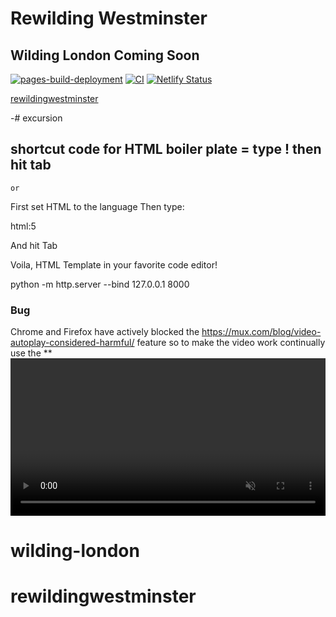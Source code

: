 # Rewilding Westminster
## Wilding London Coming Soon

[![pages-build-deployment](https://github.com/SOliv1/excursion/actions/workflows/pages/pages-build-deployment/badge.svg)](https://github.com/SOliv1/excursion/actions/workflows/pages/pages-build-deployment)
[![CI](https://github.com/SOliv1/rewildingwestminster/actions/workflows/blank.yml/badge.svg)](https://github.com/SOliv1/rewildingwestminster/actions/workflows/blank.yml)
[![Netlify Status](https://api.netlify.com/api/v1/badges/78638f54-955f-4837-8788-86f47488e81b/deploy-status?branch=master)](https://app.netlify.com/sites/curious-rugelach-dcf221/deploys)

[rewildingwestminster](http://rewildingwestminster.com/)


-# excursion

## shortcut code for HTML boiler plate = type ! then hit tab

    or
First set HTML to the language
Then type:

html:5

And hit Tab

Voila, HTML Template in your favorite code editor!

python -m http.server --bind 127.0.0.1 8000


### Bug 

Chrome and Firefox have actively blocked the <source autoplay loop> https://mux.com/blog/video-autoplay-considered-harmful/
 feature so to make the video work continually use the **<video width="100%" controls autoplay muted> ^^ code instead:
 https://stackoverflow.com/questions/49822790/html5-video-autoplay-not-working# wilding-london
# wilding-london
# rewildingwestminster
